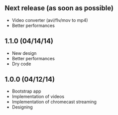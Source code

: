 ## Next release (as soon as possible)
* Video converter (avi/flv/mov to mp4)
* Better performances

## 1.1.0 (04/14/14)
* New design
* Better performances
* Dry code

## 1.0.0 (04/12/14)
* Bootstrap app
* Implementation of videos
* Implementation of chromecast streaming
* Designing
